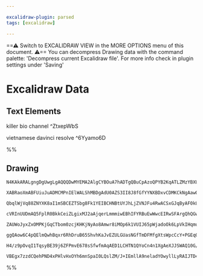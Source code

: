 ```yaml
---

excalidraw-plugin: parsed
tags: [excalidraw]

---
```

==⚠  Switch to EXCALIDRAW VIEW in the MORE OPTIONS menu of this document. ⚠== You can decompress Drawing data with the command palette: 'Decompress current Excalidraw file'. For more info check in plugin settings under 'Saving'


# Excalidraw Data
## Text Elements
killer bio channel ^ZtxepWbS

vietnamese davinci resolve  ^6Yyamo6D

%%
## Drawing
```compressed-json
N4KAkARALgngDgUwgLgAQQQDwMYEMA2AlgCYBOuA7hADTgQBuCpAzoQPYB2KqATLZMzYBXUtiRoIACyhQ4zZAHoFAc0JRJQgEYA6bGwC2CgF7N6hbEcK4OCtptbErHALRY8RMpWdx8Q1TdIEfARcZgRmBShcZQUebTiANho6IIR9BA4oZm4AbXAwUDAi6HhxdCgsKGSiyEYWdi40AEYATj582qZWTgA5TjFuJp4mhIBWAHYEloAGcf5iwg5iLG4I

XABRaoXmABFUiuJuADMCMPnIElWALShMBDgAdU0AZS3II8J8fGfYYNXBDxvCDMKCkNgAawQDxI6m4020o3OwNBEIQPxgfwkAMuSLBfkkHHC2WaSLYcFw2DUMEG02mSOsykxqDpHQgmG4ziaox4AA5tAAWBLTFotIb8ngtcb8pHUtDOUYtfnaADM0x4CS5CS10yac1ZILBkIAwmx8GxSKsAMQ8I4tBD8/lAzQU8HKPFLE1mi0SUHWZjkwKZIEUGGS

QbqlWjVq88ZNYXK8aI1mSBCEZTSbg8Fk1YEIBCHNBtUYJhLjZVNJFu4RwACSxGJqByAF0kUdyOk69wOEIvrjhEtCcwG93e6zNP3iOtgulMg3m0ihHBiLgDoNY21VdMeTzaS0kUQOOCuz38Pu2NhIQXUCd8GdWUdOFBnoQjGURq3HwAxXD6T6y1AVqyFSYFUEjgp8wSkKgmjsKg2CSNYhL4EC5AUAAKpUqzgV8TDQbB8GIUEQLAVAACCRDKI06DBE

cVRInUUDmAQ5FplR0BkkCeiZLgixMJ2aAjqerLmmmiwEBhIFYRBuEwWwcEIRwSFArgQhQGwABK4QvmUoJCAg+68QAEqm6agQB8SjPkAC+8yFMUsCIKsJFAnU3RURq9FdA0fQcAMaASkKyotKMPJ7qyizLOyEi4IZQKELs+z5scpz6eFV4QAkACaMA/mwCQ7ECHxfOiTLAqaOL6iikLQsQsJoPCSY5gaqIlWUZWAn2+KDg2gE5mSFJUjS2bFAyTLD

ZAUWoJyxZxOMPKjGqCTbom0zcjKHKjNyAo8Amwr8iMOp6k1VUIJ65pWjadoOk6LpVkIHqmudPrkBw/q4IGdGsiGtVhv5TTKvEwWhTy/IJo1xQpmmGb+eNuZJc0yoOjq83KjylZ4rW9a5C297tgg/GoIJnUDkSx6jjm473ZO04ZFk2MLkuK7wwB647bS267gZh5k0JOZmhezM3neOYPpkz6voMCQfpk36/vg/69fZmESGYCBQBwP7hAgqDLmYvmEK

ggQAow6C4pQElmQwhBqxr6RhDruB65ShvhKaJvEZULGUasNGfTmDFMfgXtsWpcCcY+PGEqQBNE8JpCiRr+AW6sqvq5r9u64sztG272vKapGlaRLaC6alfNGSZ0PmTwllFFZ4A45AuBwHAPxM9wdnQCm6Q+1Dfu1NbFAAEK3e6xBnd66CWkcM+z1sEDYCIH01hU+g/Iap2PZPEDWra9qOvMC9L7TK9pCPF53Q9XpOS9b0ffPi+kMvq+fhBrX/OVhy

H4/z9pOvqI1TqsyBE39j6ZFPmvE678sSfwfmAqAED1LCHTN1QYoCn4n1XgAeXJJSWAQ10G/30J+L8P4/xoPyEfDB4CX6PnFm+KWlCf6YLSBbYOPsEC0TgdQhBq826kDIk/NgFAUy4CvLHYozCaFpHWEsUiQiREhHSu9MEVBD7MGwGCL4AANQYoUlT/XGLMSYS1ExrUoRorR+BMrcB5MqAGyoEjlgSDXfah1D5GDYAYDurJ6AED0pmayhCWH6CQVT

VBEgx7zzdCQehPND4xPHlvHxOYh6mnSpaI0LQslZM/J+IEmllA9neladYOwyllLyRAIJTD4H/0hDgxinBhwnkPnAQIZhhDMAAOLx2IHEgSrTKFtk1ppJYTBFjKBScUDIuBNDBCvKXJE2AiBhxLqQPSSJbY6Q2WXYowgoAHh2XpGp+zNAACsEDYCyM8DWcAACybBliyLmQs5Kt4EDgBsnQIq4QO71yskAA===
```
%%